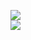 [![](https://img.shields.io/badge/Made%20With-Github%20Spray-lightgrey.svg?style=for-the-badge&logo=github)](https://github.com/Annihil/github-spray#28744)  
[![](https://i.imgur.com/2DrTn0Z.gif)](https://github.com/Annihil/github-spray)